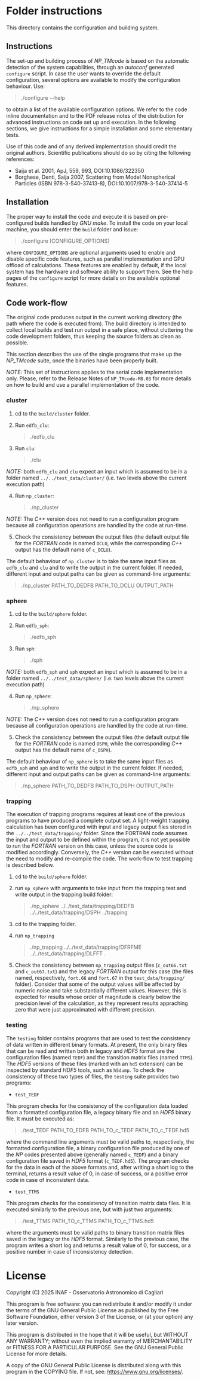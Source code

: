 # Folder instructions
This directory contains the configuration and building system.

## Instructions
The set-up and building process of *NP_TMcode* is based on tha automatic detection of the system capabilities, through an *autoconf* generated `configure` script. In case the user wants to override the default configuration, several options are available to modify the configuration behaviour. Use:

   > ./configure --help

to obtain a list of the available configuration options. We refer to the code inline documentation and to the PDF release notes of the distribution for advanced instructions on code set up and execution. In the following sections, we give instructions for a simple installation and some elementary tests.

Use of this code and of any derived implementation should credit the original authors. Scientific publications should do so by citing the following references:

- Saija et al. 2001, ApJ, 559, 993, DOI:10.1086/322350
- Borghese, Denti, Saija 2007, Scattering from Model Nonspherical Particles (ISBN 978-3-540-37413-8), DOI:10.1007/978-3-540-37414-5

## Installation
The proper way to install the code and execute it is based on pre-configured builds handled by *GNU make*. To install the code on your local machine, you should enter the `build` folder and issue:

   > ./configure [CONFIGURE_OPTIONS]

where `CONFIGURE_OPTIONS` are optional arguments used to enable and disable specific code features, such as parallel implementation and GPU offload of calculations. These features are enabled by default, if the local system has the hardware and software ability to support them. See the help pages of the `configure` script for more details on the available optional features.

## Code work-flow
The original code produces output in the current working directory (the path where the code is executed from). The build directory is intended to collect local builds and test run output in a safe place, without cluttering the code development folders, thus keeping the source folders as clean as possible.

This section describes the use of the single programs that make up the *NP_TMcode* suite, once the binaries have been properly built.

*NOTE:* This set of instructions applies to the serial code implementation only. Please, refer to the Release Notes of `NP_TMcode-M8.03` for more details on how to build and use a parallel implementation of the code.

### cluster

1. cd to the `build/cluster` folder.
2. Run `edfb_clu`:
   
   > ./edfb_clu
   
3. Run `clu`:
   
   > ./clu
   
*NOTE:* both `edfb_clu` and `clu` expect an input which is assumed to be in a folder named `../../test_data/cluster/` (i.e. two levels above the current execution path)

4. Run `np_cluster`:

   > ./np_cluster

*NOTE:* The *C++* version does not need to run a configuration program because all configuration operations are handled by the code at run-time.

5. Check the consistency between the output files (the default output file for the *FORTRAN* code is named `OCLU`, while the corresponding *C++* output has the default name of `c_OCLU`).

The default behaviour of `np_cluster` is to take the same input files as `edfb_clu` and `clu` and to write the output in the current folder. If needed, different input and output paths can be given as command-line arguments:

   > ./np_cluster PATH_TO_DEDFB PATH_TO_DCLU OUTPUT_PATH

### sphere

1. cd to the `build/sphere` folder.
2. Run `edfb_sph`:

   > ./edfb_sph
   
3. Run `sph`:

   > ./sph
   
*NOTE:* both `edfb_sph` and `sph` expect an input which is assumed to be in a folder named `../../test_data/sphere/` (i.e. two levels above the current execution path)

4. Run `np_sphere`:

   > ./np_sphere

*NOTE:* The *C++* version does not need to run a configuration program because all configuration operations are handled by the code at run-time.

5. Check the consistency between the output files (the default output file for the *FORTRAN* code is named `OSPH`, while the corresponding *C++* output has the default name of `c_OSPH`).

The default behaviour of `np_sphere` is to take the same input files as `edfb_sph` and `sph` and to write the output in the current folder. If needed, different input and output paths can be given as command-line arguments:

   > ./np_sphere PATH_TO_DEDFB PATH_TO_DSPH OUTPUT_PATH

### trapping

The execution of trapping programs requires at least one of the previous programs to have produced a complete output set. A light-weight trapping calculation has been configured with input and legacy output files stored in the `../../test_data/trapping/` folder. Since the FORTRAN code assumes the input and output to be defined within the program, it is not yet possible to run the *FORTRAN* version on this case, unless the source code is modified accordingly. Conversely, the *C++* version can be executed without the need to modify and re-compile the code. The work-flow to test trapping is described below.

1. cd to the `build/sphere` folder.
2. run `np_sphere` with arguments to take input from the trapping test and write output in the trapping build folder:

   > ./np_sphere ../../test_data/trapping/DEDFB ../../test_data/trapping/DSPH ../trapping

3. cd to the trapping folder.
4. run `np_trapping`

   > ./np_trapping ../../test_data/trapping/DFRFME ../../test_data/trapping/DLFFT .

5. Check the consistency between `np_trapping` output files (`c_out66.txt` and `c_out67.txt`) and the legacy *FORTRAN* output for this case (the files named, respectively, `fort.66` and `fort.67` in the `test_data/trapping/` folder). Consider that some of the output values will be affected by numeric noise and take substantially different values. However, this is expected for results whose order of magnitude is clearly below the precision level of the calculation, as they represent results appraching zero that were just approximated with different precision.

### testing

The `testing` folder contains programs that are used to test the consistency of data written in different binary formats. At present, the only binary files that can be read and written both in legacy and _HDF5_ format are the configuration files (named `TEDF`) and the transition matrix files (named `TTMS`). The _HDF5_ versions of these files (marked with an `hd5` extension) can be inspected by standard _HDF5_ tools, such as `h5dump`. To check the consistency of these two types of files, the `testing` suite provides two programs:

- `test_TEDF`

This program checks for the consistency of the configuration data loaded from a formatted configuration file, a legacy binary file and an _HDF5_ binary file. It must be executed as:

> ./test_TEDF PATH_TO_EDFB PATH_TO_c_TEDF PATH_TO_c_TEDF.hd5

where the command line arguments must be valid paths to, respectively, the formatted configuration file, a binary configuration file produced by one of the _NP_ codes presented above (generally named `c_TEDF`) and a binary configuration file saved in _HDF5_ format (`c_TEDF.hd5`). The program checks for the data in each of the above formats and, after writing a short log to the terminal, returns a result value of 0, in case of success, or a positive error code in case of inconsistent data.

- `test_TTMS`

This program checks for the consistency of transition matrix data files. It is executed similarly to the previous one, but with just two arguments:

> ./test_TTMS PATH_TO_c_TTMS PATH_TO_c_TTMS.hd5

where the arguments must be valid paths to binary transition matrix files saved in the legacy or the _HDF5_ format. Similarly to the previous case, the program writes a short log and returns a result value of 0, for success, or a positive number in case of inconsistency detection.

# License

   Copyright (C) 2025   INAF - Osservatorio Astronomico di Cagliari

   This program is free software: you can redistribute it and/or modify
   it under the terms of the GNU General Public License as published by
   the Free Software Foundation, either version 3 of the License, or
   (at your option) any later version.
   
   This program is distributed in the hope that it will be useful,
   but WITHOUT ANY WARRANTY; without even the implied warranty of
   MERCHANTABILITY or FITNESS FOR A PARTICULAR PURPOSE.  See the
   GNU General Public License for more details.
   
   A copy of the GNU General Public License is distributed along with
   this program in the COPYING file. If not, see: <https://www.gnu.org/licenses/>.
